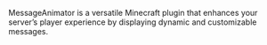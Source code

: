 MessageAnimator is a versatile Minecraft plugin that enhances your server’s player experience by displaying dynamic and customizable messages.
